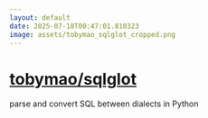 ```yaml
---
layout: default
date: 2025-07-18T00:47:01.810323
image: assets/tobymao_sqlglot_cropped.png
---
```


# [tobymao/sqlglot](https://github.com/tobymao/sqlglot)

parse and convert SQL between dialects in Python
